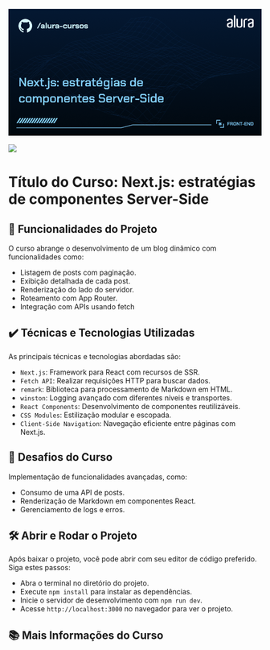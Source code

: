 ![](thumbnail.png)

![](https://img.shields.io/github/license/alura-cursos/android-com-kotlin-personalizando-ui)

# Título do Curso: Next.js: estratégias de componentes Server-Side

## 🔨 Funcionalidades do Projeto

O curso abrange o desenvolvimento de um blog dinâmico com funcionalidades como:

- Listagem de posts com paginação.
- Exibição detalhada de cada post.
- Renderização do lado do servidor.
- Roteamento com App Router.
- Integração com APIs usando fetch

## ✔️ Técnicas e Tecnologias Utilizadas

As principais técnicas e tecnologias abordadas são:

- `Next.js`: Framework para React com recursos de SSR.
- `Fetch API`: Realizar requisições HTTP para buscar dados.
- `remark`: Biblioteca para processamento de Markdown em HTML.
- `winston`: Logging avançado com diferentes níveis e transportes.
- `React Components`: Desenvolvimento de componentes reutilizáveis.
- `CSS Modules`: Estilização modular e escopada.
- `Client-Side Navigation`: Navegação eficiente entre páginas com Next.js.

## 🎯 Desafios do Curso

Implementação de funcionalidades avançadas, como:

- Consumo de uma API de posts.
- Renderização de Markdown em componentes React.
- Gerenciamento de logs e erros.

## 🛠️ Abrir e Rodar o Projeto

Após baixar o projeto, você pode abrir com seu editor de código preferido. Siga estes passos:

- Abra o terminal no diretório do projeto.
- Execute `npm install` para instalar as dependências.
- Inicie o servidor de desenvolvimento com `npm run dev`.
- Acesse `http://localhost:3000` no navegador para ver o projeto.

## 📚 Mais Informações do Curso

